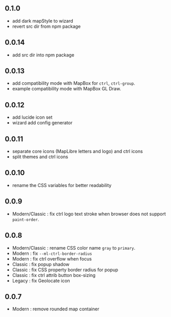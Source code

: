 ## 0.1.0

- add dark mapStyle to wizard
- revert src dir from npm package

## 0.0.14

- add src dir into npm package

## 0.0.13

- add compatibility mode with MapBox for `ctrl`, `ctrl-group`.
- example compatibility mode with MapBox GL Draw.

## 0.0.12

- add lucide icon set
- wizard add config generator

## 0.0.11

- separate core icons (MapLibre letters and logo) and ctrl icons
- split themes and ctrl icons

## 0.0.10

- rename the CSS variables for better readability

## 0.0.9

- Modern/Classic : fix ctrl logo text stroke when browser does not support `paint-order`.

## 0.0.8

- Modern/Classic : rename CSS color name `gray` to `primary`.
- Modern : fix `--ml-ctrl-border-radius`
- Modern : fix ctrl overflow when focus
- Classic : fix popup shadow
- Classic : fix CSS property border radius for popup
- Classic : fix ctrl attrib button box-sizing
- Legacy : fix Geolocate icon

## 0.0.7

- Modern : remove rounded map container

